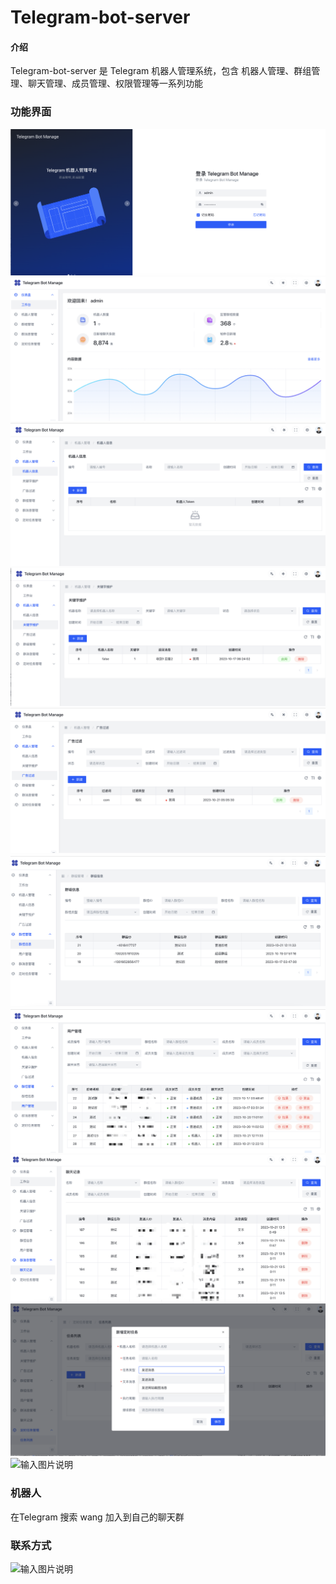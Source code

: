 # Telegram-bot-server

#### 介绍

Telegram-bot-server 是 Telegram 机器人管理系统，包含 机器人管理、群组管理、聊天管理、成员管理、权限管理等一系列功能


### 功能界面
![输入图片说明](https://github.com/JoyFeng0826/telegram-bot/blob/main/src/assets/readme/1.jpg "屏幕截图")![机器人维护](https://github.com/JoyFeng0826/telegram-bot/blob/main/src/assets/readme/2.jpg "屏幕截图")![输入图片说明](https://github.com/JoyFeng0826/telegram-bot/blob/main/src/assets/readme/3.jpg "屏幕截图")![输入图片说明](https://github.com/JoyFeng0826/telegram-bot/blob/main/src/assets/readme/4.jpg "屏幕截图")![输入图片说明](https://github.com/JoyFeng0826/telegram-bot/blob/main/src/assets/readme/5.jpg "屏幕截图")![输入图片说明](https://github.com/JoyFeng0826/telegram-bot/blob/main/src/assets/readme/6.jpg "屏幕截图")![输入图片说明](https://github.com/JoyFeng0826/telegram-bot/blob/main/src/assets/readme/7.jpg "屏幕截图")![输入图片说明](https://github.com/JoyFeng0826/telegram-bot/blob/main/src/assets/readme/8.jpg "屏幕截图")![输入图片说明](https://github.com/JoyFeng0826/telegram-bot/blob/main/src/assets/readme/9.jpg "屏幕截图")![输入图片说明](https://github.com/JoyFeng0826/telegram-bot/blob/main/src/assets/readme/10.jpg "屏幕截图")
### 机器人
在Telegram 搜索 wang 加入到自己的聊天群

### 联系方式
![输入图片说明](https://foruda.gitee.com/images/1701332722357223428/95c089a9_2042292.jpeg "屏幕截图")



